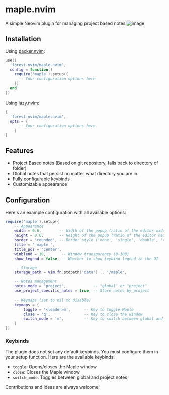 # maple.nvim

A simple Neovim plugin for managing project based notes
![image](https://github.com/user-attachments/assets/62cb554c-ac8c-4973-a20d-76bf7440a0d2)

## Installation

Using [packer.nvim](https://github.com/wbthomason/packer.nvim):

```lua
use({
  'forest-nvim/maple.nvim',
  config = function()
    require('maple').setup({
      -- Your configuration options here
    })
  end
})
```

Using [lazy.nvim](https://github.com/folke/lazy.nvim):

```lua
{
  'forest-nvim/maple.nvim',
  opts = {
      -- Your configuration options here
    }
}
```

## Features

- Project Based notes (Based on git repository, falls back to directory of folder)
- Global notes that persist no matter what directory you are in.
- Fully configurable keybinds
- Customizable appearance

## Configuration

Here's an example configuration with all available options:

```lua
require('maple').setup({
    -- Appearance
    width = 0.6,        -- Width of the popup (ratio of the editor width)
    height = 0.6,       -- Height of the popup (ratio of the editor height)
    border = 'rounded', -- Border style ('none', 'single', 'double', 'rounded', etc.)
    title = ' maple ',
    title_pos = 'center',
    winblend = 10,       -- Window transparency (0-100)
    show_legend = false, -- Whether to show keybind legend in the UI

    -- Storage
    storage_path = vim.fn.stdpath('data') .. '/maple',

    -- Notes management
    notes_mode = "project",            -- "global" or "project"
    use_project_specific_notes = true, -- Store notes by project

    -- Keymaps (set to nil to disable)
    keymaps = {
        toggle = '<leader>m',      -- Key to toggle Maple
        close = 'q',               -- Key to close the window
        switch_mode = 'm',         -- Key to switch between global and project view
    }
})
```

### Keybinds

The plugin does not set any default keybinds. You must configure them in your setup function. Here are the available keybinds:

- `toggle`: Opens/closes the Maple window
- `close`: Closes the Maple window
- `switch_mode`: Toggles between global and project notes

Contributions and Ideas are always welcome!
